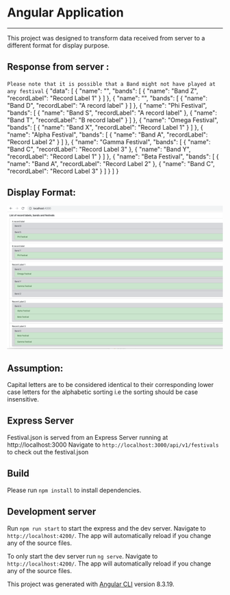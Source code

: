 Angular Application
===================

- - - - 

This project was designed to transform data received from server to a different format for display purpose.

## Response from server : 
`Please note that it is possible that a Band might not have played at any festival`
{
  "data": [
    {
      "name": "",
      "bands": [
        {
          "name":  "Band Z",
          "recordLabel": "Record Label 1"
        }
      ]
    },
    {
      "name": "",
      "bands": [
        {
          "name":  "Band D",
          "recordLabel": "A record label"
        }
      ]
    },
    {
      "name": "Phi Festival",
      "bands": [
        {
          "name":  "Band S",
          "recordLabel": "A record label"
        },
        {
          "name":  "Band T",
          "recordLabel": "B record label"
        }
      ]
    },
    {
      "name": "Omega Festival",
      "bands": [
        {
          "name":  "Band X",
          "recordLabel": "Record Label 1"
        }
      ]
    },
    {
      "name": "Alpha Festival",
      "bands": [
        {
          "name":  "Band A",
          "recordLabel": "Record Label 2"
        }
      ]
    },
    {
      "name": "Gamma Festival",
      "bands": [
        {
          "name":  "Band C",
          "recordLabel": "Record Label 3"
        },
        {
          "name":  "Band Y",
          "recordLabel": "Record Label 1"
        }
      ]
    },
    {
      "name": "Beta Festival",
      "bands": [
        {
          "name":  "Band A",
          "recordLabel": "Record Label 2"
        },
        {
          "name":  "Band C",
          "recordLabel": "Record Label 3"
        }
      ]
    }
  ]
}



## Display Format:
![Screenshot](https://github.com/imehra07/angular-app/blob/master/display%20screenshot.png)

## Assumption: 
Capital letters are to be considered identical to their corresponding lower case letters for the alphabetic sorting i.e the sorting should be case insensitive.

## Express Server
Festival.json is served from an Express Server running at http://localhost:3000
Navigate to `http://localhost:3000/api/v1/festivals` to check out the festival.json 

## Build
Please run `npm install` to install dependencies.

## Development server
Run `npm run start` to start the express and the dev server. Navigate to `http://localhost:4200/`. The app will automatically reload if you change any of the source files.

To only start the dev server run `ng serve`. Navigate to `http://localhost:4200/`. The app will automatically reload if you change any of the source files.



This project was generated with [Angular CLI](https://github.com/angular/angular-cli) version 8.3.19.
